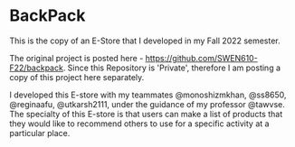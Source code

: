 # BackPack
This is the copy of an E-Store that I developed in my Fall 2022 semester. 

The original project is posted here - https://github.com/SWEN610-F22/backpack. Since this Repository is 'Private', therefore I am posting a copy of this project here separately.

I developed this E-store with my teammates @monoshizmkhan, @ss8650, @reginaafu, @utkarsh2111, under the guidance of my professor @tawvse. 
The specialty of this E-store is that users can make a list of products that they would like to recommend others to use for a specific activity at a particular place.
